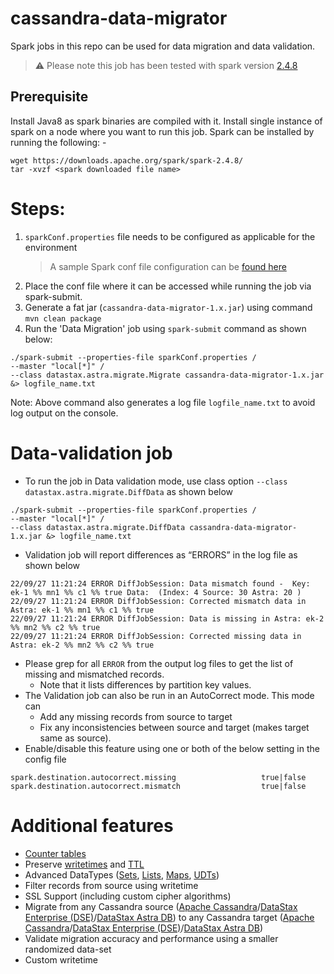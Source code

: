 # cassandra-data-migrator

Spark jobs in this repo can be used for data migration and data validation.

> :warning: Please note this job has been tested with spark version [2.4.8](https://archive.apache.org/dist/spark/spark-2.4.8/)

## Prerequisite

Install Java8 as spark binaries are compiled with it.
Install single instance of spark on a node where you want to run this job. Spark can be installed by running the following: -

```
wget https://downloads.apache.org/spark/spark-2.4.8/
tar -xvzf <spark downloaded file name>
```

# Steps:

1. `sparkConf.properties` file needs to be configured as applicable for the environment
   > A sample Spark conf file configuration can be [found here](./src/resources/sparkConf.properties)
2. Place the conf file where it can be accessed while running the job via spark-submit.
3. Generate a fat jar (`cassandra-data-migrator-1.x.jar`) using command `mvn clean package`
4. Run the 'Data Migration' job using `spark-submit` command as shown below:

```
./spark-submit --properties-file sparkConf.properties /
--master "local[*]" /
--class datastax.astra.migrate.Migrate cassandra-data-migrator-1.x.jar &> logfile_name.txt
```

Note: Above command also generates a log file `logfile_name.txt` to avoid log output on the console.


# Data-validation job

- To run the job in Data validation mode, use class option `--class datastax.astra.migrate.DiffData` as shown below

```
./spark-submit --properties-file sparkConf.properties /
--master "local[*]" /
--class datastax.astra.migrate.DiffData cassandra-data-migrator-1.x.jar &> logfile_name.txt
```

- Validation job will report differences as “ERRORS” in the log file as shown below

```
22/09/27 11:21:24 ERROR DiffJobSession: Data mismatch found -  Key: ek-1 %% mn1 %% c1 %% true Data:  (Index: 4 Source: 30 Astra: 20 )
22/09/27 11:21:24 ERROR DiffJobSession: Corrected mismatch data in Astra: ek-1 %% mn1 %% c1 %% true
22/09/27 11:21:24 ERROR DiffJobSession: Data is missing in Astra: ek-2 %% mn2 %% c2 %% true
22/09/27 11:21:24 ERROR DiffJobSession: Corrected missing data in Astra: ek-2 %% mn2 %% c2 %% true
```

- Please grep for all `ERROR` from the output log files to get the list of missing and mismatched records.
  - Note that it lists differences by partition key values.
- The Validation job can also be run in an AutoCorrect mode. This mode can
  - Add any missing records from source to target
  - Fix any inconsistencies between source and target (makes target same as source). 
- Enable/disable this feature using one or both of the below setting in the config file

```
spark.destination.autocorrect.missing                   true|false
spark.destination.autocorrect.mismatch                  true|false
```

# Additional features
- [Counter tables](https://docs.datastax.com/en/dse/6.8/cql/cql/cql_using/useCountersConcept.html)
- Preserve [writetimes](https://docs.datastax.com/en/dse/6.8/cql/cql/cql_reference/cql_commands/cqlSelect.html#cqlSelect__retrieving-the-datetime-a-write-occurred-p) and [TTL](https://docs.datastax.com/en/dse/6.8/cql/cql/cql_reference/cql_commands/cqlSelect.html#cqlSelect__ref-select-ttl-p)
- Advanced DataTypes ([Sets](https://docs.datastax.com/en/dse/6.8/cql/cql/cql_reference/refDataTypes.html#refDataTypes__set), [Lists](https://docs.datastax.com/en/dse/6.8/cql/cql/cql_reference/refDataTypes.html#refDataTypes__list), [Maps](https://docs.datastax.com/en/dse/6.8/cql/cql/cql_reference/refDataTypes.html#refDataTypes__map), [UDTs](https://docs.datastax.com/en/dse/6.8/cql/cql/cql_reference/refDataTypes.html#refDataTypes__udt))
- Filter records from source using writetime
- SSL Support (including custom cipher algorithms)
- Migrate from any Cassandra source ([Apache Cassandra](https://cassandra.apache.org)/[DataStax Enterprise (DSE)](https://www.datastax.com/products/datastax-enterprise)/[DataStax Astra DB](https://www.datastax.com/products/datastax-astra)) to any Cassandra target ([Apache Cassandra](https://cassandra.apache.org)/[DataStax Enterprise (DSE)](https://www.datastax.com/products/datastax-enterprise)/[DataStax Astra DB](https://www.datastax.com/products/datastax-astra))
- Validate migration accuracy and performance using a smaller randomized data-set
- Custom writetime
